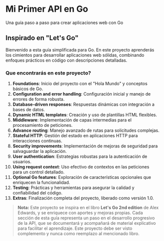 # Mi Primer API en Go
Una guía paso a paso para crear aplicaciones web con Go

## Inspirado en "Let's Go"

Bienvenido a esta guía simplificada para Go. En este proyecto aprenderás los cimientos para desarrollar aplicaciones web sólidas, combinando enfoques prácticos en código con descripciones detalladas.

### Que encontrarás en este proyecto?

1. **Foundations**: Inicio del proyecto con el "Hola Mundo" y conceptos básicos de Go.  
2. **Configuration and error handling**: Configuración inicial y manejo de errores de forma robusta.  
3. **Database-driven responses**: Respuestas dinámicas con integración a bases de datos.  
4. **Dynamic HTML templates**: Creación y uso de plantillas HTML flexibles.  
5. **Middleware**: Implementación de capas intermedias para el procesamiento de peticiones.  
6. **Advance routing**: Manejo avanzado de rutas para solicitudes complejas.  
7. **Stateful HTTP**: Gestión del estado en aplicaciones HTTP para interacciones continuas.  
8. **Security improvements**: Implementación de mejoras de seguridad para salvaguardar la aplicación.  
9. **User authentication**: Estrategias robustas para la autenticación de usuarios.  
10. **Using request context**: Uso efectivo de contextos en las peticiones para un control detallado.  
11. **Optional Go features**: Exploración de características opcionales que enriquecen la funcionalidad.  
12. **Testing**: Prácticas y herramientas para asegurar la calidad y confiabilidad del código.  
13. **Extras**: Finalización completa del proyecto, liberado como versión 1.0.

> **Nota:** Este proyecto se inspira en el libro **Let's Go 2nd edition** de Alex Edwards, y se enriquece con aportes y mejoras propias. Cada sección de esta guía representa un paso en el desarrollo progresivo de la API, que se documentará y acompañará de material explicativo para facilitar el aprendizaje. Este proyecto debe ser visto complemento y nunca como reemplazo al mencionado libro.

